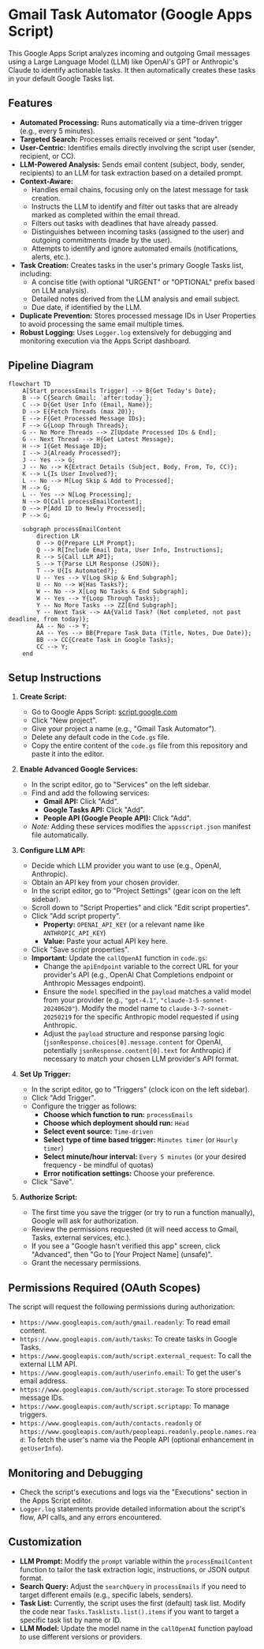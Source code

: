 # Gmail Task Automator (Google Apps Script)

This Google Apps Script analyzes incoming and outgoing Gmail messages using a Large Language Model (LLM) like OpenAI's GPT or Anthropic's Claude to identify actionable tasks. It then automatically creates these tasks in your default Google Tasks list.

## Features

*   **Automated Processing:** Runs automatically via a time-driven trigger (e.g., every 5 minutes).
*   **Targeted Search:** Processes emails received or sent "today".
*   **User-Centric:** Identifies emails directly involving the script user (sender, recipient, or CC).
*   **LLM-Powered Analysis:** Sends email content (subject, body, sender, recipients) to an LLM for task extraction based on a detailed prompt.
*   **Context-Aware:**
    *   Handles email chains, focusing only on the latest message for task creation.
    *   Instructs the LLM to identify and filter out tasks that are already marked as completed within the email thread.
    *   Filters out tasks with deadlines that have already passed.
    *   Distinguishes between incoming tasks (assigned to the user) and outgoing commitments (made by the user).
    *   Attempts to identify and ignore automated emails (notifications, alerts, etc.).
*   **Task Creation:** Creates tasks in the user's primary Google Tasks list, including:
    *   A concise title (with optional "URGENT" or "OPTIONAL" prefix based on LLM analysis).
    *   Detailed notes derived from the LLM analysis and email subject.
    *   Due date, if identified by the LLM.
*   **Duplicate Prevention:** Stores processed message IDs in User Properties to avoid processing the same email multiple times.
*   **Robust Logging:** Uses `Logger.log` extensively for debugging and monitoring execution via the Apps Script dashboard.

## Pipeline Diagram

```mermaid
flowchart TD
    A[Start processEmails Trigger] --> B{Get Today's Date};
    B --> C{Search Gmail: `after:today`};
    C --> D{Get User Info (Email, Name)};
    D --> E{Fetch Threads (max 20)};
    E --> F{Get Processed Message IDs};
    F --> G{Loop Through Threads};
    G -- No More Threads --> Z[Update Processed IDs & End];
    G -- Next Thread --> H{Get Latest Message};
    H --> I{Get Message ID};
    I --> J{Already Processed?};
    J -- Yes --> G;
    J -- No --> K{Extract Details (Subject, Body, From, To, CC)};
    K --> L{Is User Involved?};
    L -- No --> M[Log Skip & Add to Processed];
    M --> G;
    L -- Yes --> N[Log Processing];
    N --> O[Call processEmailContent];
    O --> P[Add ID to Newly Processed];
    P --> G;

    subgraph processEmailContent
        direction LR
        O --> Q{Prepare LLM Prompt};
        Q --> R[Include Email Data, User Info, Instructions];
        R --> S{Call LLM API};
        S --> T{Parse LLM Response (JSON)};
        T --> U{Is Automated?};
        U -- Yes --> V[Log Skip & End Subgraph];
        U -- No --> W{Has Tasks?};
        W -- No --> X[Log No Tasks & End Subgraph];
        W -- Yes --> Y{Loop Through Tasks};
        Y -- No More Tasks --> ZZ[End Subgraph];
        Y -- Next Task --> AA{Valid Task? (Not completed, not past deadline, from today)};
        AA -- No --> Y;
        AA -- Yes --> BB{Prepare Task Data (Title, Notes, Due Date)};
        BB --> CC{Create Task in Google Tasks};
        CC --> Y;
    end
```

## Setup Instructions

1.  **Create Script:**
    *   Go to Google Apps Script: [script.google.com](https://script.google.com/home/start)
    *   Click "New project".
    *   Give your project a name (e.g., "Gmail Task Automator").
    *   Delete any default code in the `Code.gs` file.
    *   Copy the entire content of the `code.gs` file from this repository and paste it into the editor.

2.  **Enable Advanced Google Services:**
    *   In the script editor, go to "Services" on the left sidebar.
    *   Find and add the following services:
        *   **Gmail API:** Click "Add".
        *   **Google Tasks API:** Click "Add".
        *   **People API (Google People API):** Click "Add".
    *   *Note:* Adding these services modifies the `appsscript.json` manifest file automatically.

3.  **Configure LLM API:**
    *   Decide which LLM provider you want to use (e.g., OpenAI, Anthropic).
    *   Obtain an API key from your chosen provider.
    *   In the script editor, go to "Project Settings" (gear icon on the left sidebar).
    *   Scroll down to "Script Properties" and click "Edit script properties".
    *   Click "Add script property".
        *   **Property:** `OPENAI_API_KEY` (or a relevant name like `ANTHROPIC_API_KEY`)
        *   **Value:** Paste your actual API key here.
    *   Click "Save script properties".
    *   **Important:** Update the `callOpenAI` function in `code.gs`:
        *   Change the `apiEndpoint` variable to the correct URL for your provider's API (e.g., OpenAI Chat Completions endpoint or Anthropic Messages endpoint).
        *   Ensure the `model` specified in the `payload` matches a valid model from your provider (e.g., `"gpt-4.1"`, `"claude-3-5-sonnet-20240620"`). Modify the model name to `claude-3-7-sonnet-20250219` for the specific Anthropic model requested if using Anthropic.
        *   Adjust the `payload` structure and response parsing logic (`jsonResponse.choices[0].message.content` for OpenAI, potentially `jsonResponse.content[0].text` for Anthropic) if necessary to match your chosen LLM provider's API format.

4.  **Set Up Trigger:**
    *   In the script editor, go to "Triggers" (clock icon on the left sidebar).
    *   Click "Add Trigger".
    *   Configure the trigger as follows:
        *   **Choose which function to run:** `processEmails`
        *   **Choose which deployment should run:** `Head`
        *   **Select event source:** `Time-driven`
        *   **Select type of time based trigger:** `Minutes timer` (or `Hourly timer`)
        *   **Select minute/hour interval:** `Every 5 minutes` (or your desired frequency - be mindful of quotas)
        *   **Error notification settings:** Choose your preference.
    *   Click "Save".

5.  **Authorize Script:**
    *   The first time you save the trigger (or try to run a function manually), Google will ask for authorization.
    *   Review the permissions requested (it will need access to Gmail, Tasks, external services, etc.).
    *   If you see a "Google hasn't verified this app" screen, click "Advanced", then "Go to [Your Project Name] (unsafe)".
    *   Grant the necessary permissions.

## Permissions Required (OAuth Scopes)

The script will request the following permissions during authorization:

*   `https://www.googleapis.com/auth/gmail.readonly`: To read email content.
*   `https://www.googleapis.com/auth/tasks`: To create tasks in Google Tasks.
*   `https://www.googleapis.com/auth/script.external_request`: To call the external LLM API.
*   `https://www.googleapis.com/auth/userinfo.email`: To get the user's email address.
*   `https://www.googleapis.com/auth/script.storage`: To store processed message IDs.
*   `https://www.googleapis.com/auth/script.scriptapp`: To manage triggers.
*   `https://www.googleapis.com/auth/contacts.readonly` or `https://www.googleapis.com/auth/peopleapi.readonly.people.names.read`: To fetch the user's name via the People API (optional enhancement in `getUserInfo`).

## Monitoring and Debugging

*   Check the script's executions and logs via the "Executions" section in the Apps Script editor.
*   `Logger.log` statements provide detailed information about the script's flow, API calls, and any errors encountered.

## Customization

*   **LLM Prompt:** Modify the `prompt` variable within the `processEmailContent` function to tailor the task extraction logic, instructions, or JSON output format.
*   **Search Query:** Adjust the `searchQuery` in `processEmails` if you need to target different emails (e.g., specific labels, senders).
*   **Task List:** Currently, the script uses the first (default) task list. Modify the code near `Tasks.Tasklists.list().items` if you want to target a specific task list by name or ID.
*   **LLM Model:** Update the model name in the `callOpenAI` function payload to use different versions or providers. 